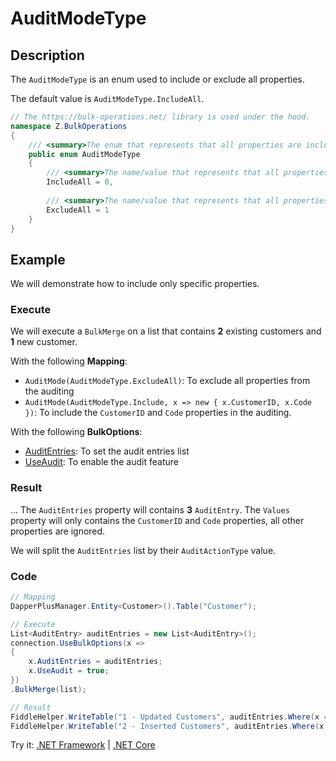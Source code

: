 # AuditModeType

## Description

The `AuditModeType` is an enum used to include or exclude all properties.

The default value is `AuditModeType.IncludeAll`.

```csharp
// The https://bulk-operations.net/ library is used under the hood.
namespace Z.BulkOperations
{
    /// <summary>The enum that represents that all properties are included or excluded.</summary>
    public enum AuditModeType
    {
		/// <summary>The name/value that represents that all properties are included.</summary>
        IncludeAll = 0,
		
		/// <summary>The name/value that represents that all properties are excluded.</summary>
        ExcludeAll = 1
    }
}
```

## Example

We will demonstrate how to include only specific properties.

### Execute

We will execute a `BulkMerge` on a list that contains **2** existing customers and **1** new customer.

With the following **Mapping**:

- `AuditMode(AuditModeType.ExcludeAll)`: To exclude all properties from the auditing
- `AuditMode(AuditModeType.Include, x => new { x.CustomerID, x.Code })`: To include the `CustomerID` and `Code` properties in the auditing.

With the following **BulkOptions**:
- [AuditEntries](audit-entries.md): To set the audit entries list
- [UseAudit](use-audit.md): To enable the audit feature

### Result

...
The `AuditEntries` property will contains **3** `AuditEntry`. The `Values` property will only contains the `CustomerID` and `Code` properties, all other properties are ignored.

We will split the `AuditEntries` list by their `AuditActionType` value.

### Code

```csharp
// Mapping
DapperPlusManager.Entity<Customer>().Table("Customer");

// Execute
List<AuditEntry> auditEntries = new List<AuditEntry>(); 
connection.UseBulkOptions(x => 
{ 
    x.AuditEntries = auditEntries; 
    x.UseAudit = true;
})
.BulkMerge(list);

// Result
FiddleHelper.WriteTable("1 - Updated Customers", auditEntries.Where(x => x.Action == AuditActionType.Update));
FiddleHelper.WriteTable("2 - Inserted Customers", auditEntries.Where(x => x.Action == AuditActionType.Insert));
```

Try it: [.NET Framework](https://dotnetfiddle.net/WTIe5L) | [.NET Core](https://dotnetfiddle.net/y4w1ZG)
